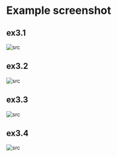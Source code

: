 # Example screenshot

## ex3.1

![src](https://i.imgur.com/jjgnZG5.jpg)

## ex3.2

![src](https://i.imgur.com/7K4RCP8.jpg)

## ex3.3

![src](https://i.imgur.com/mMyK0zH.gif)

## ex3.4

![src](https://i.imgur.com/v1XSmkz.gif)